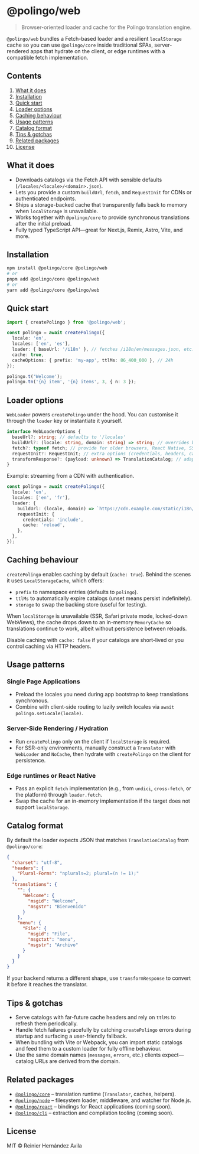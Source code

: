 # @polingo/web

> Browser-oriented loader and cache for the Polingo translation engine.

`@polingo/web` bundles a Fetch-based loader and a resilient `localStorage` cache so you can use `@polingo/core` inside traditional SPAs, server-rendered apps that hydrate on the client, or edge runtimes with a compatible fetch implementation.

## Contents

1. [What it does](#what-it-does)
2. [Installation](#installation)
3. [Quick start](#quick-start)
4. [Loader options](#loader-options)
5. [Caching behaviour](#caching-behaviour)
6. [Usage patterns](#usage-patterns)
7. [Catalog format](#catalog-format)
8. [Tips & gotchas](#tips--gotchas)
9. [Related packages](#related-packages)
10. [License](#license)

## What it does

- Downloads catalogs via the Fetch API with sensible defaults (`/locales/<locale>/<domain>.json`).
- Lets you provide a custom `buildUrl`, `fetch`, and `RequestInit` for CDNs or authenticated endpoints.
- Ships a storage-backed cache that transparently falls back to memory when `localStorage` is unavailable.
- Works together with `@polingo/core` to provide synchronous translations after the initial preload.
- Fully typed TypeScript API—great for Next.js, Remix, Astro, Vite, and more.

## Installation

```bash
npm install @polingo/core @polingo/web
# or
pnpm add @polingo/core @polingo/web
# or
yarn add @polingo/core @polingo/web
```

## Quick start

```typescript
import { createPolingo } from '@polingo/web';

const polingo = await createPolingo({
  locale: 'en',
  locales: ['en', 'es'],
  loader: { baseUrl: '/i18n' }, // fetches /i18n/en/messages.json, etc.
  cache: true,
  cacheOptions: { prefix: 'my-app', ttlMs: 86_400_000 }, // 24h
});

polingo.t('Welcome');
polingo.tn('{n} item', '{n} items', 3, { n: 3 });
```

## Loader options

`WebLoader` powers `createPolingo` under the hood. You can customise it through the `loader` key or instantiate it yourself.

```typescript
interface WebLoaderOptions {
  baseUrl?: string; // defaults to '/locales'
  buildUrl?: (locale: string, domain: string) => string; // overrides baseUrl
  fetch?: typeof fetch; // provide for older browsers, React Native, SSR, or tests
  requestInit?: RequestInit; // extra options (credentials, headers, cache directives, ...)
  transformResponse?: (payload: unknown) => TranslationCatalog; // adapt bespoke formats
}
```

Example: streaming from a CDN with authentication.

```typescript
const polingo = await createPolingo({
  locale: 'en',
  locales: ['en', 'fr'],
  loader: {
    buildUrl: (locale, domain) => `https://cdn.example.com/static/i18n/${locale}/${domain}.json`,
    requestInit: {
      credentials: 'include',
      cache: 'reload',
    },
  },
});
```

## Caching behaviour

`createPolingo` enables caching by default (`cache: true`). Behind the scenes it uses `LocalStorageCache`, which offers:

- `prefix` to namespace entries (defaults to `polingo`).
- `ttlMs` to automatically expire catalogs (unset means persist indefinitely).
- `storage` to swap the backing store (useful for testing).

When `localStorage` is unavailable (SSR, Safari private mode, locked-down WebViews), the cache drops down to an in-memory `MemoryCache` so translations continue to work, albeit without persistence between reloads.

Disable caching with `cache: false` if your catalogs are short-lived or you control caching via HTTP headers.

## Usage patterns

### Single Page Applications

- Preload the locales you need during app bootstrap to keep translations synchronous.
- Combine with client-side routing to lazily switch locales via `await polingo.setLocale(locale)`.

### Server-Side Rendering / Hydration

- Run `createPolingo` only on the client if `localStorage` is required.
- For SSR-only environments, manually construct a `Translator` with `WebLoader` and `NoCache`, then hydrate with `createPolingo` on the client for persistence.

### Edge runtimes or React Native

- Pass an explicit `fetch` implementation (e.g., from `undici`, `cross-fetch`, or the platform) through `loader.fetch`.
- Swap the cache for an in-memory implementation if the target does not support `localStorage`.

## Catalog format

By default the loader expects JSON that matches `TranslationCatalog` from `@polingo/core`:

```json
{
  "charset": "utf-8",
  "headers": {
    "Plural-Forms": "nplurals=2; plural=(n != 1);"
  },
  "translations": {
    "": {
      "Welcome": {
        "msgid": "Welcome",
        "msgstr": "Bienvenido"
      }
    },
    "menu": {
      "File": {
        "msgid": "File",
        "msgctxt": "menu",
        "msgstr": "Archivo"
      }
    }
  }
}
```

If your backend returns a different shape, use `transformResponse` to convert it before it reaches the translator.

## Tips & gotchas

- Serve catalogs with far-future cache headers and rely on `ttlMs` to refresh them periodically.
- Handle fetch failures gracefully by catching `createPolingo` errors during startup and surfacing a user-friendly fallback.
- When bundling with Vite or Webpack, you can import static catalogs and feed them to a custom loader for fully offline behaviour.
- Use the same domain names (`messages`, `errors`, etc.) clients expect—catalog URLs are derived from the domain.

## Related packages

- [`@polingo/core`](../core) – translation runtime (`Translator`, caches, helpers).
- [`@polingo/node`](../node) – filesystem loader, middleware, and watcher for Node.js.
- [`@polingo/react`](../react) – bindings for React applications (coming soon).
- [`@polingo/cli`](../cli) – extraction and compilation tooling (coming soon).

## License

MIT © Reinier Hernández Avila
